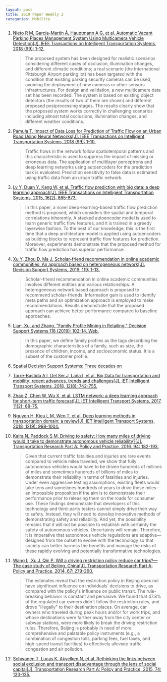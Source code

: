 ```yaml
---
layout: post
title: 2019 Paper Weekly 2
categories: Mobility
---
```


1. [Nieto R M, García-Martín Á, Hauptmann A G, et al. Automatic Vacant Parking Places Management System Using Multicamera Vehicle Detection[J]. IEEE Transactions on Intelligent Transportation Systems, 2018 (99): 1-12.](https://scholar.google.com.hk/scholar?hl=zh-CN&as_sdt=0%2C5&q=Automatic+Vacant+Parking+Places+Management+System+Using+Multicamera+Vehicle+Detection&btnG=)

    >  The proposed system has been designed for realistic scenarios considering different cases of occlusion, illumination changes, and different climatic conditions; a real scenario (the International Pittsburgh Airport parking lot) has been targeted with the condition that existing parking security cameras can be used, avoiding the deployment of new cameras or other sensors infrastructures. For design and validation, a new multicamera data set has been recorded. The system is based on existing object detectors (the results of two of them are shown) and different proposed postprocessing stages. The results clearly show that the proposed system works correctly in challenging scenarios including almost total occlusions, illumination changes, and different weather conditions.

2. [Pamuła T. Impact of Data Loss for Prediction of Traffic Flow on an Urban Road Using Neural Networks[J]. IEEE Transactions on Intelligent Transportation Systems, 2018 (99): 1-10.](https://ieeexplore.ieee.org/document/8370052)

    > Traffic flows in the network follow spatiotemporal patterns and this characteristic is used to suppress the impact of missing or erroneous data. The application of multilayer perceptrons and deep learning networks using autoencoders for the prediction task is evaluated. Prediction sensitivity to false data is estimated using traffic data from an urban traffic network.

3. [Lv Y, Duan Y, Kang W, et al. Traffic flow prediction with big data: a deep learning approach[J]. IEEE Transactions on Intelligent Transportation Systems, 2015, 16(2): 865-873.](https://ieeexplore.ieee.org/document/6894591)

    > In this paper, a novel deep-learning-based traffic flow prediction method is proposed, which considers the spatial and temporal correlations inherently. A stacked autoencoder model is used to learn generic traffic flow features, and it is trained in a greedy layerwise fashion. To the best of our knowledge, this is the first time that a deep architecture model is applied using autoencoders as building blocks to represent traffic flow features for prediction. Moreover, experiments demonstrate that the proposed method for traffic flow prediction has superior performance.

4. [Xu Y, Zhou D, Ma J. Scholar-friend recommendation in online academic communities: An approach based on heterogeneous network[J]. Decision Support Systems, 2019, 119: 1-13.](https://www.sciencedirect.com/science/article/pii/S0167923619300120)

    > Scholar-friend recommendation in online academic communities involves different entities and various relationships. A heterogeneous network based approach is proposed to recommend scholar-friends. Information gain is used to identify meta paths and an optimization approach is employed to make recommendations. Results demonstrate that the proposed approach can achieve better performance compared to baseline approaches.

5. [Lian, Xu, and Zhang. "Family Profile Mining in Retailing." Decision Support Systems 118 (2019): 102-14. Web.](https://www.sciencedirect.com/science/article/pii/S0167923619300156)

    > In this paper, we define family profiles as the tags describing the demographic characteristics of a family, such as size, the presence of children, income, and socioeconomic status. It is a subset of the customer profile.

6. [Spatial Decision Support Systems: Three decades on](https://www.sciencedirect.com/science/article/pii/S0167923618301672)

7. [Torre-Bastida A I, Del Ser J, Laña I, et al. Big Data for transportation and mobility: recent advances, trends and challenges[J]. IET Intelligent Transport Systems, 2018, 12(8): 742-755.](https://ieeexplore.ieee.org/document/8461278)

8. [Zhao Z, Chen W, Wu X, et al. LSTM network: a deep learning approach for short-term traffic forecast[J]. IET Intelligent Transport Systems, 2017, 11(2): 68-75.](https://ieeexplore.ieee.org/document/7874313/authors#authors)

9. [Nguyen H, Kieu L M, Wen T, et al. Deep learning methods in transportation domain: a review[J]. IET Intelligent Transport Systems, 2018, 12(9): 998-1004.](https://ieeexplore.ieee.org/document/8490353/authors#authors)

10. [Kalra N, Paddock S M. Driving to safety: How many miles of driving would it take to demonstrate autonomous vehicle reliability?[J]. Transportation Research Part A: Policy and Practice, 2016, 94: 182-193.](https://www.scopus.com/record/display.uri?eid=2-s2.0-84991261592&origin=inward&txGid=05d1efa7eb54b951c7eceb5463e8a2ac)

    > Given that current traffic fatalities and injuries are rare events compared to vehicle miles traveled, we show that fully autonomous vehicles would have to be driven hundreds of millions of miles and sometimes hundreds of billions of miles to demonstrate their reliability in terms of fatalities and injuries. Under even aggressive testing assumptions, existing fleets would take tens and sometimes hundreds of years to drive these miles—an impossible proposition if the aim is to demonstrate their performance prior to releasing them on the roads for consumer use. These findings demonstrate that developers of this technology and third-party testers cannot simply drive their way to safety. Instead, they will need to develop innovative methods of demonstrating safety and reliability. And yet, the possibility remains that it will not be possible to establish with certainty the safety of autonomous vehicles. Uncertainty will remain. Therefore, it is imperative that autonomous vehicle regulations are adaptive—designed from the outset to evolve with the technology so that society can better harness the benefits and manage the risks of these rapidly evolving and potentially transformative technologies.

11. [Wang L, Xu J, Qin P. Will a driving restriction policy reduce car trips?—The case study of Beijing, China[J]. Transportation Research Part A: Policy and Practice, 2014, 67: 279-290.](https://www.scopus.com/record/display.uri?eid=2-s2.0-84907056790&origin=inward&txGid=5637a521b62735ef79cd97848ee1b4a7)

    > The estimates reveal that the restriction policy in Beijing does not have significant influence on individuals' decisions to drive, as compared with the policy's influence on public transit. The rule-breaking behavior is constant and pervasive. We found that 47.8% of the regulated car owners didn't follow the restriction rules, and drove "illegally" to their destination places. On average, car owners who traveled during peak hours and/or for work trips, and whose destinations were farther away from the city center or subway stations, were more likely to break the driving restriction rules. Therefore, Beijing is probably in need of more comprehensive and palatable policy instruments (e.g., a combination of congestion tolls, parking fees, fuel taxes, and high-speed transit facilities) to effectively alleviate traffic congestion and air pollution.

12. [Schwanen T, Lucas K, Akyelken N, et al. Rethinking the links between social exclusion and transport disadvantage through the lens of social capital[J]. Transportation Research Part A: Policy and Practice, 2015, 74: 123-135.](https://www.scopus.com/record/display.uri?eid=2-s2.0-84924268125&origin=inward&txGid=99c250c328c17fc32bf5f2b4620edcbe)

    
